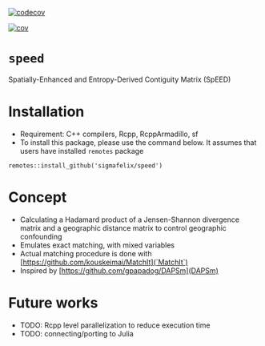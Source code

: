 [![codecov](https://codecov.io/gh/sigmafelix/speed/graph/badge.svg?token=EARXDXZPTY)](https://codecov.io/gh/sigmafelix/speed)

[![cov](https://sigmafelix.github.io/speed/badges/coverage.svg)](https://github.com/sigmafelix/speed/actions)


# `speed`
Spatially-Enhanced and Entropy-Derived Contiguity Matrix (SpEED)

# Installation
- Requirement: C++ compilers, Rcpp, RcppArmadillo, sf
- To install this package, please use the command below. It assumes that users have installed `remotes` package
```{r}
remotes::install_github('sigmafelix/speed')
```

# Concept
- Calculating a Hadamard product of a Jensen-Shannon divergence matrix and a geographic distance matrix to control geographic confounding
- Emulates exact matching, with mixed variables
- Actual matching procedure is done with [https://github.com/kouskeimai/MatchIt](`MatchIt`)
- Inspired by [https://github.com/gpapadog/DAPSm](DAPSm)

# Future works
- TODO: Rcpp level parallelization to reduce execution time
- TODO: connecting/porting to Julia
